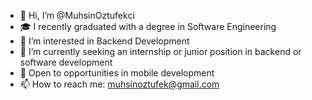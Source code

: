 - 👋 Hi, I’m @MuhsinOztufekci
- 🎓 I recently graduated with a degree in Software Engineering
- 👀 I’m interested in Backend Development
- 🌱 I’m currently seeking an internship or junior position in backend or software development
- 💼 Open to opportunities in mobile development
- 📫 How to reach me: muhsinoztufek@gmail.com
